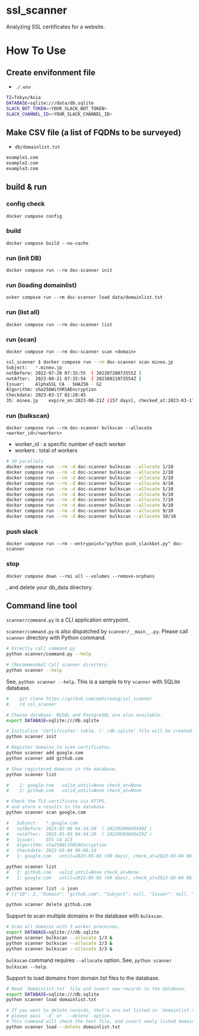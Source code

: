 # ssl_scanner
Analyzing SSL certificates for a website.

# How To Use

## Create envifonment file
 - `./.env`
  ```sh
  TZ=Tokyo/Asia
  DATABASE=sqlite:///data/db.sqlite
  SLACK_BOT_TOKEN=<YOUR_SLACK_BOT_TOKEN>
  SLACK_CHANNEL_ID=<YOUR_SLACK_CHANNEL_ID>
  ```

## Make CSV file (a list of FQDNs to be surveyed)
 - `db/domainlist.txt`
  ```sh
  example1.com
  example2.com
  example3.com
  ```


## build & run
### config check
`docker compose config`

### build
`docker compose build --no-cache`

### run (init DB)
`docker compose run --rm doc-scanner init`


### run (loading domainlist)
`ocker compose run --rm doc-scanner load data/domainlist.txt`

### run (list all)

`docker compose run --rm doc-scanner list`

### run (scan)

`docker compose run --rm doc-scanner scan <domain>`

```sh
ssl_scanner $ docker compose run --rm doc-scanner scan mineo.jp
Subject:   *.mineo.jp
notBefore: 2022-07-20 07:35:55  ( 20220720073555Z )
notAfter:  2023-08-21 07:35:54  ( 20230821073554Z )
Issuer:    AlphaSSL CA - SHA256 - G2
Algorithm: sha256WithRSAEncryption
Checkdate: 2023-03-17 02:20:45
35: mineo.jp    expire_on:2023-08-21Z (157 days), checked_at:2023-03-17T02:20:45Z
```

### run (bulkscan)

`docker compose run --rm doc-scanner bulkscan --allocate <worker_id>/<workers>`

- worker_id : a specific number of each worker
- workers   : total of workers

```sh
# 10 parallels
docker compose run --rm -d doc-scanner bulkscan --allocate 1/10
docker compose run --rm -d doc-scanner bulkscan --allocate 2/10
docker compose run --rm -d doc-scanner bulkscan --allocate 3/10
docker compose run --rm -d doc-scanner bulkscan --allocate 4/10
docker compose run --rm -d doc-scanner bulkscan --allocate 5/10
docker compose run --rm -d doc-scanner bulkscan --allocate 6/10
docker compose run --rm -d doc-scanner bulkscan --allocate 7/10
docker compose run --rm -d doc-scanner bulkscan --allocate 8/10
docker compose run --rm -d doc-scanner bulkscan --allocate 9/10
docker compose run --rm -d doc-scanner bulkscan --allocate 10/10
```

### push slack

`docker compose run --rm --entrypoint="python push_slackbot.py" doc-scanner`


### stop
`docker compose down --rmi all --volumes --remove-orphans`

, and delete your db_data directory.

## Command line tool

`scanner/command.py` is a CLI application entrypoint.

`scanner/command.py` is also dispatched by `scanner/__main__.py`.
Please call `scanner` directory with Python command.

```sh
# Directly call command.py
python scanner/command.py --help

# [Recommended] Call scanner directory.
python scanner --help
```

See, `python scanner --help`.
This is a sample to try `scanner` with SQLite database.

```sh
#    git clone https://github.com/mahiroaug/ssl_scanner
#    cd ssl_scanner

# Choose database. MySQL and PostgreSQL are also available.
export DATABASE=sqlite:///db.sqlite

# Initialize 'Certificates' table. ('./db.sqlite' file will be created.)
python scanner init

# Register domains to scan certificates.
python scanner add google.com
python scanner add github.com

# Show registered domains in the database.
python scanner list

#    1: google.com   valid_until=None check_at=None
#    2: github.com   valid_until=None check_at=None

# Check the TLS certificate via HTTPS,
# and store a results to the database
python scanner scan google.com

#   Subject:   *.google.com
#   notBefore: 2023-02-08 04:34:30  ( 20230208043430Z )
#   notAfter:  2023-05-03 04:34:29  ( 20230503043429Z )
#   Issuer:    GTS CA 1C3
#   Algorithm: sha256WithRSAEncryption
#   Checkdate: 2023-03-04 06:06:10
#   1: google.com   until=2023-05-03 (60 days), check_at=2023-03-04 06:06:10)

python scanner list
#   2: github.com   valid_until=None check_at=None
#   1: google.com   until=2023-05-03 (60 days), check_at=2023-03-04 06:06:10)

python scanner list -o json
# [{"ID": 2, "Domain": "github.com", "Subject": null, "Issuer": null, "SigAlgorithm": null, "Valid_From": null, "Valid_To": null, "Last_Check": null, "Remaining_Days": null}, {"ID": 1, "Domain": "google.com", "Subject": "*.google.com", "Issuer": "GTS CA 1C3", "SigAlgorithm": "sha256WithRSAEncryption", "Valid_From": "2023-02-08Z", "Valid_To": "2023-05-03Z", "Last_Check": "2023-03-04T06:06:10Z", "Remaining_Days": 60}]

python scanner delete github.com
```

Support to scan multiple domains in the database with `bulkscan`.

```sh
# Scan all domains with 3 worker processes.
export DATABASE=sqlite:///db.sqlite
python scanner bulkscan --allocate 1/3 &
python scanner bulkscan --allocate 2/3 &
python scanner bulkscan --allocate 3/3 &
```

`bulkscan` command requires `--allocate` option.
See, `python scanner bulkscan --help`.


Support to load domains from domain list files to the database.

```sh
# Read `domainlist.txt` file and insert new records to the database.
export DATABASE=sqlite:///db.sqlite
python scanner load domainlist.txt

# If you want to delete records, that's are not listed in `domainlist.txt` file,
# please pass `-d` or `--delete` option.
# This command will check the text file, and insert newly listed domains, delete not listed domains.
python scanner load --delete domainlist.txt
```
